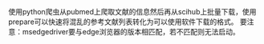使用python爬虫从pubmed上爬取文献的信息然后再从scihub上批量下载，使用prepare可以快速将混乱的参考文献列表转化为可以使用软件下载的格式。
要注意：msedgedriver要与edge浏览器的版本相匹配，若不匹配则无法启动。
